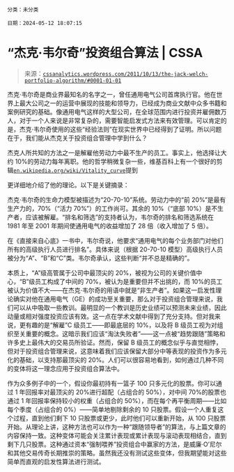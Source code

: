 ```

分类：未分类

日期：2024-05-12 18:07:15

```

# “杰克·韦尔奇”投资组合算法 | CSSA

> 来源：[`cssanalytics.wordpress.com/2011/10/13/the-jack-welch-portfolio-algorithm/#0001-01-01`](https://cssanalytics.wordpress.com/2011/10/13/the-jack-welch-portfolio-algorithm/#0001-01-01)

杰克·韦尔奇是商业界最知名的名字之一，曾任通用电气公司首席执行官。他在世界上最大公司之一的运营中展现的技能和领导力，已经成为商业文献中众多书籍和案例研究的基础。像通用电气这样的大型公司，在全球范围内进行投资并雇佣数万人，对于一个人来说是非常复杂的，需要智能启发式方法来有效管理。可以肯定的是，杰克·韦尔奇使用的这些“经验法则”在现实世界中已经得到了证明。所以问题在于，我们能从杰克关于投资组合管理中学到什么？

杰克人所共知的方法之一是解雇他劳动力中最不生产的员工。事实上，他选择让大约 10%的劳动力每年离职。他的哲学稍微复杂一些，维基百科上有一个很好的剪辑[`en.wikipedia.org/wiki/Vitality_curve`](http://en.wikipedia.org/wiki/Vitality_curve)提到

更详细地介绍了他的理论。以下是关键摘录：

杰克·韦尔奇的生命力模型被描述为“20-70-10”系统。劳动力中的“前 20%”是最有生产力的，70%（“活力 70%”）的工作尚可。其余的 10%（“底部 10%）是不生产者，应该被解雇。“排名和筛选”的支持者认为，韦尔奇的排名和筛选系统在 1981 年至 2001 年期间使通用电气的收益增加了 28 倍（收入增加了 5 倍）。

在《直接来自心底》一书中，韦尔奇说，他要求“通用电气的每个业务部门对他们所有的高级执行人员进行排名”。具体来说（根据 20-70-10 模型）高级执行人员被分为“A”、“B”和“C”类。韦尔奇承认，这些判断“并不总是精确的”。

本质上，“A”级高管属于公司中最顶尖的 20%，被视为公司的关键价值中心，“B”级员工构成了中间的 70%，被认为是重要但并不出挑的，而 10%的员工被认为价值不大——在杰克·韦尔奇的用语中就是“非生产者”。如果这一启发性理论确实对他在通用电气（GE）的成功至关重要，那么对于投资组合管理来说，我们可以从中吸取一些教训。最明显的一个教训是历史业绩可以预测未来业绩，因此动量或相对强度投资应该有效。这一点在学术文献中得到了充分支持。但对我来说，更有趣的是“解雇”C 级员工——即最底层的 10%，以及将 B 级员工视为对组织至关重要的概念。这暗示我们应该“淘汰失败者”——这一点被“趋势跟随”策略和许多史上最伟大的交易员所验证。然而，保留 B 级员工的概念似乎与直觉相悖，但对于投资组合管理来说，这意味着我们应该保留大部分中等表现的投资作为多元化的基础，以支持那最顶尖的 20%。人们可以很容易地看到，如何通过几种不同的变体将这一理念应用于投资组合算法中。

作为众多例子中的一个，假设你最初持有一篮子 100 只多元化的股票。你可以通过 1 年回报率对最顶尖的 20%进行超配（占组合的 50%），对中间 70%的股票也通过 1 年回报率保持较小的权重（占组合的 50%），而在每个再平衡周期——比如每个季度（占组合的 0%）——简单地剔除剩余的 10 只股票。假设一个人重复这个过程，直到他们剩下 10 只股票或更少，此时他们可以重新开始，从 100 只股票开始。从理论上讲，这种方法也可以作为一种“跟随领导者”的算法，与上篇文章的内容保持一致。这种变体可能会关注累计表现或累计表现与滚动表现相结合，直到剩下几只股票。这种通过资本“强制喂养”投资组合中赢家的方法，是威廉·O’尼尔和其他交易传奇长期推崇的策略。虽然我还没有测试这些变体，但我期望能对这些简单而直观的启发性算法进行测试。
